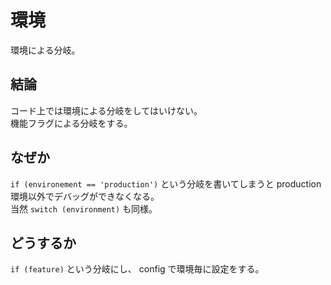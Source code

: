 # 環境
環境による分岐。

## 結論
コード上では環境による分岐をしてはいけない。  
機能フラグによる分岐をする。

## なぜか
`if (environement == 'production')` という分岐を書いてしまうと production 環境以外でデバッグができなくなる。  
当然 `switch (environment)` も同様。  

## どうするか
`if (feature)` という分岐にし、 config で環境毎に設定をする。

